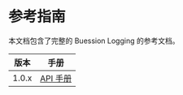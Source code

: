# 参考指南


本文档包含了完整的 Buession Logging 的参考文档。

|  版本   | 手册  |
|  ----  | ----  |
| 1.0.x  | [API 手册](1.0/index.html) |